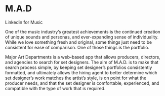 # M.A.D
Linkedin for Music

One of the music industry’s greatest achievements is the continued creation of unique sounds and personas, and ever-expanding sense of individuality. While we love something fresh and original, some things just need to be consistent for ease of comparison. One of those things is the portfolio. 

Major Art Departments is a web-based app that allows producers, directors, and agencies to search for set designers. The aim of M.A.D. is to make that search process simple, by keeping set designer’s portfolios consistently formatted, and ultimately allows the hiring agent to better determine which set designer’s work matches the artist’s style, is on point for what the producer needs, and that the set designer is comfortable, experienced, and compatible with the type of work that is required. 
